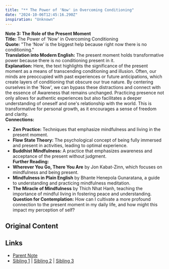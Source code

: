 ```yaml
---
title: "** The Power of 'Now' in Overcoming Conditioning"
date: "2024-10-06T12:45:16.290Z"
inspiration: "Unknown"
---
```


  
  
**Note 3: The Role of the Present Moment**  
**Title:** The Power of 'Now' in Overcoming Conditioning  
**Quote:** "The ‘Now’ is the biggest help because right now there is no conditioning."  
**Translation into Modern English:** The present moment holds transformative power because there is no conditioning present in it.  
**Explanation:** Here, the text highlights the significance of the present moment as a means of transcending conditioning and illusion. Often, our minds are preoccupied with past experiences or future anticipations, which create layers of conditioning that obscure our true nature. By centering ourselves in the 'Now', we can bypass these distractions and connect with the essence of Awareness that remains unchanged. Practicing presence not only allows for authentic experiences but also facilitates a deeper understanding of oneself and one's relationship with the world. This is transformative for personal growth, as it encourages a sense of freedom and clarity.  
**Connections:**  
- **Zen Practice:** Techniques that emphasize mindfulness and living in the present moment.  
- **Flow State Theory:** The psychological concept of being fully immersed and present in activities, leading to optimal experience.  
- **Buddhist Mindfulness:** A practice that emphasizes awareness and acceptance of the present without judgment.  
**Further Reading:**  
- **Wherever You Go, There You Are** by Jon Kabat-Zinn, which focuses on mindfulness and being present.  
- **Mindfulness in Plain English** by Bhante Henepola Gunaratana, a guide to understanding and practicing mindfulness meditation.  
- **The Miracle of Mindfulness** by Thich Nhat Hanh, teaching the importance of mindful living in fostering peace and understanding.  
**Question for Contemplation:** How can I cultivate a more profound connection to the present moment in my daily life, and how might this impact my perception of self?  


## Original Content



## Links

- [Parent Note](/parent-note.md)
- [Sibling 1](/zettel1.md) | [Sibling 2](/zettel2.md) | [Sibling 3](/zettel3.md)
